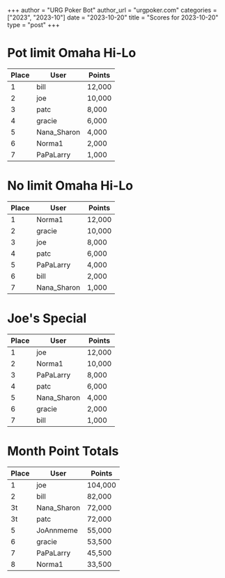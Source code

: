 +++
author = "URG Poker Bot"
author_url = "urgpoker.com"
categories = ["2023", "2023-10"]
date = "2023-10-20"
title = "Scores for 2023-10-20"
type = "post"
+++
# Pot limit Omaha Hi-Lo

| Place | User | Points |
|-------|------|--------|
| 1 | bill | 12,000 |
| 2 | joe | 10,000 |
| 3 | patc | 8,000 |
| 4 | gracie | 6,000 |
| 5 | Nana_Sharon | 4,000 |
| 6 | Norma1 | 2,000 |
| 7 | PaPaLarry | 1,000 |

# No limit Omaha Hi-Lo

| Place | User | Points |
|-------|------|--------|
| 1 | Norma1 | 12,000 |
| 2 | gracie | 10,000 |
| 3 | joe | 8,000 |
| 4 | patc | 6,000 |
| 5 | PaPaLarry | 4,000 |
| 6 | bill | 2,000 |
| 7 | Nana_Sharon | 1,000 |

# Joe's Special

| Place | User | Points |
|-------|------|--------|
| 1 | joe | 12,000 |
| 2 | Norma1 | 10,000 |
| 3 | PaPaLarry | 8,000 |
| 4 | patc | 6,000 |
| 5 | Nana_Sharon | 4,000 |
| 6 | gracie | 2,000 |
| 7 | bill | 1,000 |

# Month Point Totals

| Place | User | Points |
|-------|------|--------|
| 1 | joe | 104,000 |
| 2 | bill | 82,000 |
| 3t | Nana_Sharon | 72,000 |
| 3t | patc | 72,000 |
| 5 | JoAnnmeme | 55,000 |
| 6 | gracie | 53,500 |
| 7 | PaPaLarry | 45,500 |
| 8 | Norma1 | 33,500 |
